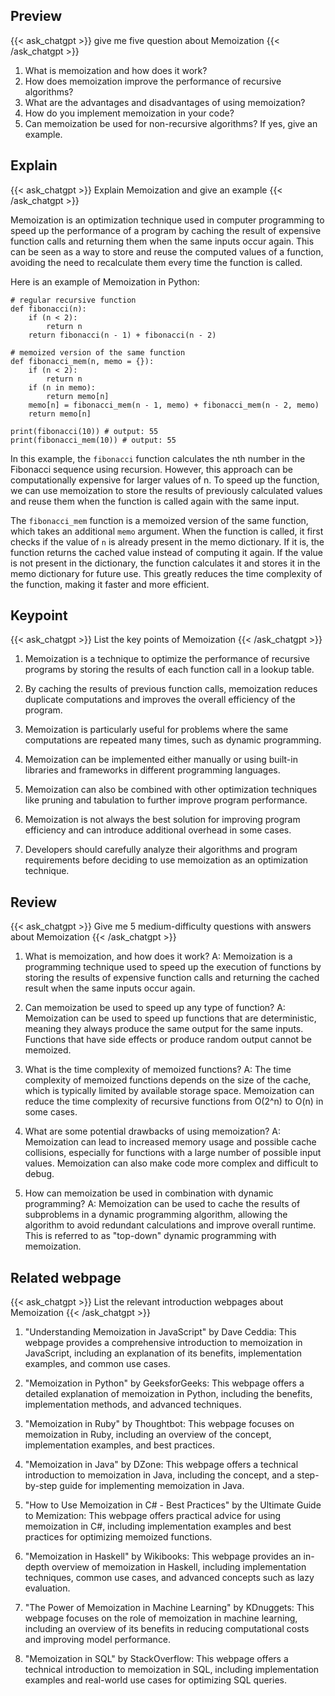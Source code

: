 ## Preview
{{< ask_chatgpt >}}
give me five question about Memoization
{{< /ask_chatgpt >}}



1. What is memoization and how does it work?
2. How does memoization improve the performance of recursive algorithms?
3. What are the advantages and disadvantages of using memoization?
4. How do you implement memoization in your code?
5. Can memoization be used for non-recursive algorithms? If yes, give an example.   

## Explain
{{< ask_chatgpt >}}
Explain Memoization and give an example
{{< /ask_chatgpt >}}



Memoization is an optimization technique used in computer programming to speed up the performance of a program by caching the result of expensive function calls and returning them when the same inputs occur again. This can be seen as a way to store and reuse the computed values of a function, avoiding the need to recalculate them every time the function is called.

Here is an example of Memoization in Python:

```
# regular recursive function
def fibonacci(n):
    if (n < 2):
        return n
    return fibonacci(n - 1) + fibonacci(n - 2)

# memoized version of the same function
def fibonacci_mem(n, memo = {}):
    if (n < 2):
        return n
    if (n in memo):
        return memo[n]
    memo[n] = fibonacci_mem(n - 1, memo) + fibonacci_mem(n - 2, memo)
    return memo[n]

print(fibonacci(10)) # output: 55
print(fibonacci_mem(10)) # output: 55
```

In this example, the `fibonacci` function calculates the nth number in the Fibonacci sequence using recursion. However, this approach can be computationally expensive for larger values of n. To speed up the function, we can use memoization to store the results of previously calculated values and reuse them when the function is called again with the same input.

The `fibonacci_mem` function is a memoized version of the same function, which takes an additional `memo` argument. When the function is called, it first checks if the value of `n` is already present in the memo dictionary. If it is, the function returns the cached value instead of computing it again. If the value is not present in the dictionary, the function calculates it and stores it in the memo dictionary for future use. This greatly reduces the time complexity of the function, making it faster and more efficient.   

## Keypoint
{{< ask_chatgpt >}}
List the key points of Memoization
{{< /ask_chatgpt >}}



1. Memoization is a technique to optimize the performance of recursive programs by storing the results of each function call in a lookup table.

2. By caching the results of previous function calls, memoization reduces duplicate computations and improves the overall efficiency of the program.

3. Memoization is particularly useful for problems where the same computations are repeated many times, such as dynamic programming.

4. Memoization can be implemented either manually or using built-in libraries and frameworks in different programming languages.

5. Memoization can also be combined with other optimization techniques like pruning and tabulation to further improve program performance.

6. Memoization is not always the best solution for improving program efficiency and can introduce additional overhead in some cases.

7. Developers should carefully analyze their algorithms and program requirements before deciding to use memoization as an optimization technique.   

## Review
{{< ask_chatgpt >}}
Give me 5 medium-difficulty questions with answers about Memoization
{{< /ask_chatgpt >}}



1. What is memoization, and how does it work?
A: Memoization is a programming technique used to speed up the execution of functions by storing the results of expensive function calls and returning the cached result when the same inputs occur again.

2. Can memoization be used to speed up any type of function?
A: Memoization can be used to speed up functions that are deterministic, meaning they always produce the same output for the same inputs. Functions that have side effects or produce random output cannot be memoized.

3. What is the time complexity of memoized functions?
A: The time complexity of memoized functions depends on the size of the cache, which is typically limited by available storage space. Memoization can reduce the time complexity of recursive functions from O(2^n) to O(n) in some cases.

4. What are some potential drawbacks of using memoization?
A: Memoization can lead to increased memory usage and possible cache collisions, especially for functions with a large number of possible input values. Memoization can also make code more complex and difficult to debug.

5. How can memoization be used in combination with dynamic programming?
A: Memoization can be used to cache the results of subproblems in a dynamic programming algorithm, allowing the algorithm to avoid redundant calculations and improve overall runtime. This is referred to as "top-down" dynamic programming with memoization.   

## Related webpage
{{< ask_chatgpt >}}
List the relevant introduction webpages about Memoization
{{< /ask_chatgpt >}}



1. "Understanding Memoization in JavaScript" by Dave Ceddia: This webpage provides a comprehensive introduction to memoization in JavaScript, including an explanation of its benefits, implementation examples, and common use cases.

2. "Memoization in Python" by GeeksforGeeks: This webpage offers a detailed explanation of memoization in Python, including the benefits, implementation methods, and advanced techniques.

3. "Memoization in Ruby" by Thoughtbot: This webpage focuses on memoization in Ruby, including an overview of the concept, implementation examples, and best practices.

4. "Memoization in Java" by DZone: This webpage offers a technical introduction to memoization in Java, including the concept, and a step-by-step guide for implementing memoization in Java.

5. "How to Use Memoization in C# - Best Practices" by the Ultimate Guide to Memization: This webpage offers practical advice for using memoization in C#, including implementation examples and best practices for optimizing memoized functions.

6. "Memoization in Haskell" by Wikibooks: This webpage provides an in-depth overview of memoization in Haskell, including implementation techniques, common use cases, and advanced concepts such as lazy evaluation.

7. "The Power of Memoization in Machine Learning" by KDnuggets: This webpage focuses on the role of memoization in machine learning, including an overview of its benefits in reducing computational costs and improving model performance.

8. "Memoization in SQL" by StackOverflow: This webpage offers a technical introduction to memoization in SQL, including implementation examples and real-world use cases for optimizing SQL queries.   

